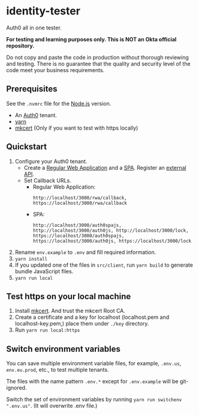 # identity-tester

Auth0 all in one tester.

**For testing and learning purposes only. This is NOT an Okta official repository.**

Do not copy and paste the code in production without thorough reviewing and testing. There is no guarantee that the quality and security level of the code meet your business requirements.

## Prerequisites

See the `.nvmrc` file for the [Node.js](https://nodejs.org/en) version.

- An [Auth0](https://auth0.com/) tenant.
- [yarn](https://yarnpkg.com/)
- [mkcert](https://github.com/FiloSottile/mkcert) (Only if you want to test with https locally)

## Quickstart

1. Configure your Auth0 tenant. 
    - Create a [Regular Web Application](https://auth0.com/docs/get-started/auth0-overview/create-applications/regular-web-apps) and a [SPA](https://auth0.com/docs/get-started/auth0-overview/create-applications/single-page-web-apps). Register an [external API](https://auth0.com/docs/get-started/auth0-overview/set-up-apis).
    - Set Callback URLs.
      - Regular Web Application:
        ```
        http://localhost/3000/rwa/callback, https://localhost/3000/rwa/callback
        ```
      - SPA: 
        ```
        http://localhost/3000/auth0spajs, http://localhost/3000/auth0js, http://localhost/3000/lock, https://localhost/3000/auth0spajs, https://localhost/3000/auth0js, https://localhost/3000/lock
        ```
2. Rename `env.example` to `.env` and fill required information.
3. `yarn install`
4. If you updated one of the files in `src/client`, run `yarn build` to generate bundle JavaScript files.
5. `yarn run local`

## Test https on your local machine

1. Install [mkcert](https://github.com/FiloSottile/mkcert). And trust the mkcert Root CA.
2. Create a certificate and a key for localhost (localhost.pem and localhost-key.pem,) place them under `./key` directory.
3. Run `yarn run local:https`

## Switch environment variables

You can save multiple environment variable files, for example, `.env.us`, `env.eu.prod`, etc., to test multiple tenants.

The files with the name pattern `.env.*` except for `.env.example` will be git-ignored.

Switch the set of environment variables by running `yarn run switchenv ".env.us"`. (It will overwrite .env file.)
